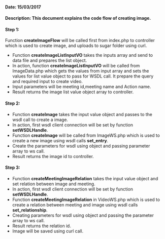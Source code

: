 #### Date: 15/03/2017

#### Description: This document explains the code flow of creating image.

#### Step 1:

Function **createImageFlow** will be called first from index.php to controller which is used to create image, and uploads to sugar folder using curl.

- Function **createImageListInputVO** takes the inputs array and send to data file and prepares the list object.
- In action, function **createImageListInputVO** will be called from ImageData.php which gets the values from input array and sets the values for list value object to pass for WSDL call. It prepare the query and required input to create video.
- Input parameters will be meeting id,meeting name and Action name.
- Result returns the image list value object array to controller.

#### Step 2:

- Function **createImage** takes the input value object and passes to the wsdl call to create a image.
- In action, first wsdl client connection will be set by function **setWSDLHandle**.
- Function **createImage** will be called from ImageWS.php which is used to create a new image using wsdl calls **set_entry**. 
- Create the parameters for wsdl using object and passing parameter array to ws call.
- Result returns the image id to controller.

#### Step 3:

- Function **createMeetingImageRelation** takes the input value object and set relation between image and meeting.
- In action, first wsdl client connection will be set by function **setWSDLHandle**.
- Function **createMeetingImageRelation** in VideoWS.php which is used to create a relation between meeting and image using wsdl calls **set_relationship**.
- Creating parameters for wsdl using object and passing the parameter array to ws call.
- Result returns the relation id.
- Image will be saved using curl call.
